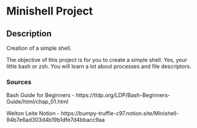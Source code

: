 # Minishell Project

## Description
<p> Creation of a simple shell.</p>
<p> The objective of this project is for you to create a simple shell. Yes, your little bash or zsh. You will learn a lot about processes and file descriptors. </p>


### Sources
<p> Bash Guide for Beginners - https://tldp.org/LDP/Bash-Beginners-Guide/html/chap_01.html </p>
<p> Welton Leite Notion - https://bumpy-truffle-c97.notion.site/Minishell-94b7e6ad303d4b19b1dfe7d4bbacc9aa</p>
